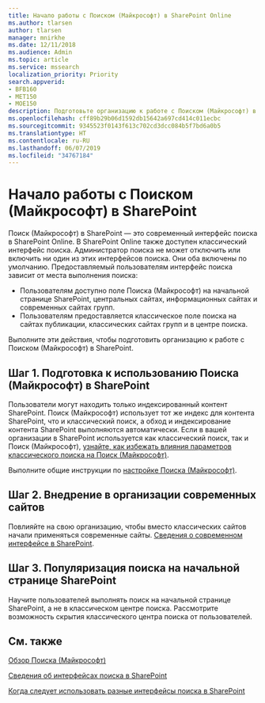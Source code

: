 ```yaml
---
title: Начало работы с Поиском (Майкрософт) в SharePoint Online
ms.author: tlarsen
author: tlarsen
manager: mnirkhe
ms.date: 12/11/2018
ms.audience: Admin
ms.topic: article
ms.service: mssearch
localization_priority: Priority
search.appverid:
- BFB160
- MET150
- MOE150
description: Подготовьте организацию к работе с Поиском (Майкрософт) в SharePoint Online
ms.openlocfilehash: cff89b29b06d1592db15642a697cd414c011ecbc
ms.sourcegitcommit: 9345523f0143f613c702cd3dcc084b5f7bd6a0b5
ms.translationtype: HT
ms.contentlocale: ru-RU
ms.lasthandoff: 06/07/2019
ms.locfileid: "34767184"
---
```

# <a name="get-started-with-microsoft-search-in-sharepoint"></a>Начало работы с Поиском (Майкрософт) в SharePoint

Поиск (Майкрософт) в SharePoint — это современный интерфейс поиска в SharePoint Online. В SharePoint Online также доступен классический интерфейс поиска. Администратор поиска не может отключить или включить ни один из этих интерфейсов поиска. Они оба включены по умолчанию. Предоставляемый пользователям интерфейс поиска зависит от места выполнения поиска:

- Пользователям доступно поле Поиска (Майкрософт) на начальной странице SharePoint, центральных сайтах, информационных сайтах и современных сайтах групп.
- Пользователям предоставляется классическое поле поиска на сайтах публикации, классических сайтах групп и в центре поиска.

Выполните эти действия, чтобы подготовить организацию к работе с Поиском (Майкрософт) в SharePoint.

## <a name="step-1-prepare-for-microsoft-search-in-sharepoint"></a>Шаг 1. Подготовка к использованию Поиска (Майкрософт) в SharePoint

Пользователи могут находить только индексированный контент SharePoint. Поиск (Майкрософт) использует тот же индекс для контента SharePoint, что и классический поиск, а обход и индексирование контента SharePoint выполняются автоматически. Если в вашей организации в SharePoint используется как классический поиск, так и Поиск (Майкрософт), [узнайте, как избежать влияния параметров классического поиска на Поиск (Майкрософт)](https://docs.microsoft.com/sharepoint/differences-classic-modern-search).

Выполните общие инструкции по [настройке Поиска (Майкрософт)](set-up-microsoft-search.md).


## <a name="step-2-get-your-organization-to-adopt-modern-sites"></a>Шаг 2. Внедрение в организации современных сайтов

Повлияйте на свою организацию, чтобы вместо классических сайтов начали применяться современные сайты. [Сведения о современном интерфейсе в SharePoint](https://support.office.com/article/SharePoint-classic-and-modern-experiences-5725c103-505d-4a6e-9350-300d3ec7d73f).

## <a name="step-3-promote-searching-from-the-sharepoint-start-page"></a>Шаг 3. Популяризация поиска на начальной странице SharePoint

Научите пользователей выполнять поиск на начальной странице SharePoint, а не в классическом центре поиска. Рассмотрите возможность скрытия классического центра поиска от пользователей.

## <a name="see-also"></a>См. также
[Обзор Поиска (Майкрософт)](overview-microsoft-search.md)


  [Сведения об интерфейсах поиска в SharePoint](https://docs.microsoft.com/ru-RU/sharepoint/overview-of-search)

[Когда следует использовать разные интерфейсы поиска в SharePoint](https://docs.microsoft.com/sharepoint/get-started-with-modern-search-experience)